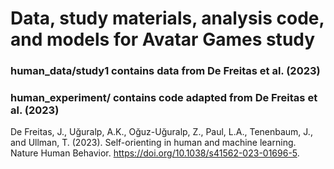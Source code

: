# Data, study materials, analysis code, and models for Avatar Games study
### human_data/study1 contains data from De Freitas et al. (2023)
### human_experiment/ contains code adapted from De Freitas et al. (2023)
De Freitas, J., Uğuralp, A.K., Oğuz-Uğuralp, Z., Paul, L.A., Tenenbaum, J., and Ullman, T. (2023). Self-orienting in human and machine learning. Nature Human Behavior. https://doi.org/10.1038/s41562-023-01696-5.